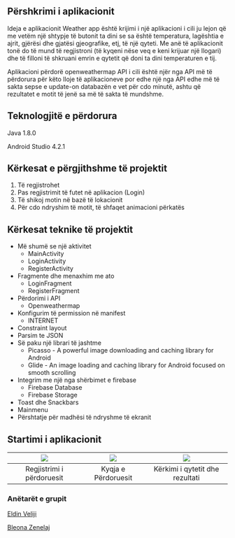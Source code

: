 ## Përshkrimi i aplikacionit

Ideja e aplikacionit Weather app është krijimi i një aplikacioni i cili ju  lejon që me vetëm një shtypje të butonit ta dini se sa është temperatura, lagështia e ajrit, gjërësi dhe gjatësi gjeografike, etj, të një qyteti. Me anë të aplikacionit tonë do të mund të regjistroni (të kyqeni nëse veq e keni krijuar një llogari) dhe të filloni të shkruani emrin e qytetit që doni ta dini temperaturen e tij.

Aplikacioni përdorë openweathermap API i cili është njër nga API më të përdorura për këto lloje të aplikacioneve por edhe një nga API edhe më të sakta sepse e update-on databazën e vet për cdo minutë, ashtu që rezultatet e motit të jenë sa më të sakta të mundshme.

## Teknologjitë e përdorura
Java 1.8.0

Android Studio 4.2.1

## Kërkesat e përgjithshme të projektit

1. Të regjistrohet
2. Pas regjistrimit të futet në aplikacion (Login) 
3. Të shikoj motin në bazë të lokacionit 
4. Për cdo ndryshim të motit, të shfaqet animacioni përkatës

## Kërkesat teknike të projektit

* Më shumë se një aktivitet
	* MainActivity
	* LoginActivity
	* RegisterActivity
* Fragmente dhe menaxhim me ato
	* LoginFragment
	* RegisterFragment
* Përdorimi i API
	* Openweathermap
* Konfigurim të permission në manifest
	* INTERNET
* Constraint layout
* Parsim te JSON
* Së paku një librari të jashtme
	* Picasso - A powerful image downloading and caching library for Android
	* Glide - An image loading and caching library for Android focused on smooth scrolling
* Integrim me një nga shërbimet e firebase
	* Firebase Database
	* Firebase Storage
* Toast dhe Snackbars
* Mainmenu
* Përshtatje për madhësi të ndryshme të ekranit

## Startimi i aplikacionit


|  ![](https://media.giphy.com/media/GlHqE8EdVIhLwSe9bT/giphy.gif) | ![](https://media.giphy.com/media/cJzHpSPICYOsCAOLeY/giphy.gif) | ![](https://media.giphy.com/media/iFQFpGJc3Ih9qtnrvV/giphy.gif) |
| :---: | :---: | :---: |
| Regjistrimi i përdoruesit | Kyqja e Përdoruesit  |  Kërkimi i qytetit dhe rezultati  |


### Anëtarët e grupit

[Eldin Veliji](https://github.com/EldinVeliji)

[Bleona Zenelaj](https://github.com/BleonaZenelaj)
